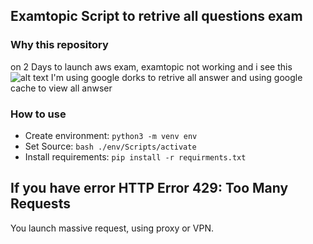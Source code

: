 ## Examtopic Script to retrive all questions exam

### Why this repository 
on 2 Days to launch aws exam, examtopic not working and i see this
![alt text](https://i.ibb.co/JnDgGBr/examtopic.png)
I'm using google dorks to retrive all answer and using google cache to view all anwser


### How to use 
- Create environment: `python3 -m venv env`
- Set Source: `bash ./env/Scripts/activate`
- Install requirements: `pip install -r requirments.txt`


## If you have error HTTP Error 429: Too Many Requests
You launch massive request, using proxy or VPN.